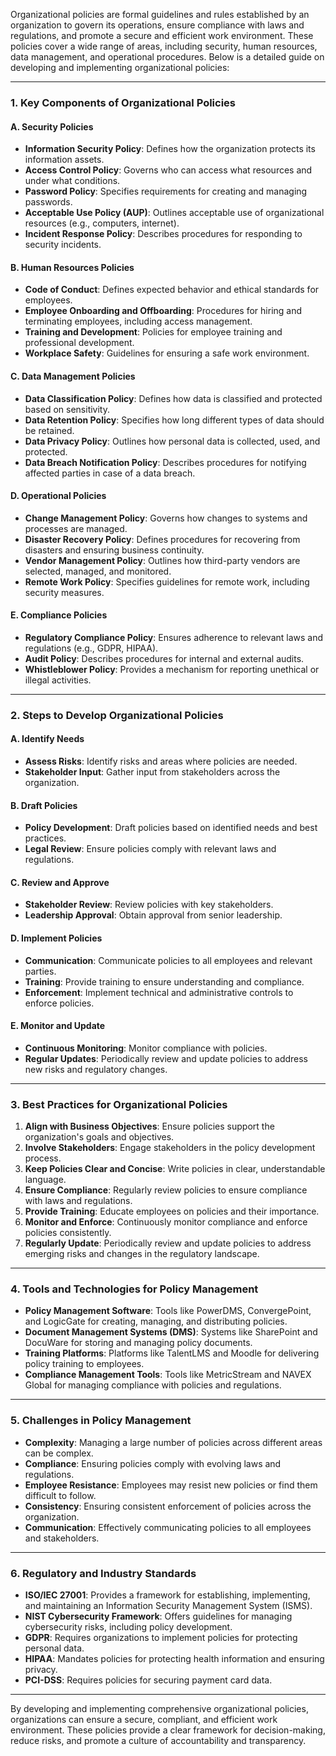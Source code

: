 Organizational policies are formal guidelines and rules established by an organization to govern its operations, ensure compliance with laws and regulations, and promote a secure and efficient work environment. These policies cover a wide range of areas, including security, human resources, data management, and operational procedures. Below is a detailed guide on developing and implementing organizational policies:

---

### **1. Key Components of Organizational Policies**

#### **A. Security Policies**
- **Information Security Policy**: Defines how the organization protects its information assets.
- **Access Control Policy**: Governs who can access what resources and under what conditions.
- **Password Policy**: Specifies requirements for creating and managing passwords.
- **Acceptable Use Policy (AUP)**: Outlines acceptable use of organizational resources (e.g., computers, internet).
- **Incident Response Policy**: Describes procedures for responding to security incidents.

#### **B. Human Resources Policies**
- **Code of Conduct**: Defines expected behavior and ethical standards for employees.
- **Employee Onboarding and Offboarding**: Procedures for hiring and terminating employees, including access management.
- **Training and Development**: Policies for employee training and professional development.
- **Workplace Safety**: Guidelines for ensuring a safe work environment.

#### **C. Data Management Policies**
- **Data Classification Policy**: Defines how data is classified and protected based on sensitivity.
- **Data Retention Policy**: Specifies how long different types of data should be retained.
- **Data Privacy Policy**: Outlines how personal data is collected, used, and protected.
- **Data Breach Notification Policy**: Describes procedures for notifying affected parties in case of a data breach.

#### **D. Operational Policies**
- **Change Management Policy**: Governs how changes to systems and processes are managed.
- **Disaster Recovery Policy**: Defines procedures for recovering from disasters and ensuring business continuity.
- **Vendor Management Policy**: Outlines how third-party vendors are selected, managed, and monitored.
- **Remote Work Policy**: Specifies guidelines for remote work, including security measures.

#### **E. Compliance Policies**
- **Regulatory Compliance Policy**: Ensures adherence to relevant laws and regulations (e.g., GDPR, HIPAA).
- **Audit Policy**: Describes procedures for internal and external audits.
- **Whistleblower Policy**: Provides a mechanism for reporting unethical or illegal activities.

---

### **2. Steps to Develop Organizational Policies**

#### **A. Identify Needs**
- **Assess Risks**: Identify risks and areas where policies are needed.
- **Stakeholder Input**: Gather input from stakeholders across the organization.

#### **B. Draft Policies**
- **Policy Development**: Draft policies based on identified needs and best practices.
- **Legal Review**: Ensure policies comply with relevant laws and regulations.

#### **C. Review and Approve**
- **Stakeholder Review**: Review policies with key stakeholders.
- **Leadership Approval**: Obtain approval from senior leadership.

#### **D. Implement Policies**
- **Communication**: Communicate policies to all employees and relevant parties.
- **Training**: Provide training to ensure understanding and compliance.
- **Enforcement**: Implement technical and administrative controls to enforce policies.

#### **E. Monitor and Update**
- **Continuous Monitoring**: Monitor compliance with policies.
- **Regular Updates**: Periodically review and update policies to address new risks and regulatory changes.

---

### **3. Best Practices for Organizational Policies**

1. **Align with Business Objectives**: Ensure policies support the organization's goals and objectives.
2. **Involve Stakeholders**: Engage stakeholders in the policy development process.
3. **Keep Policies Clear and Concise**: Write policies in clear, understandable language.
4. **Ensure Compliance**: Regularly review policies to ensure compliance with laws and regulations.
5. **Provide Training**: Educate employees on policies and their importance.
6. **Monitor and Enforce**: Continuously monitor compliance and enforce policies consistently.
7. **Regularly Update**: Periodically review and update policies to address emerging risks and changes in the regulatory landscape.

---

### **4. Tools and Technologies for Policy Management**

- **Policy Management Software**: Tools like PowerDMS, ConvergePoint, and LogicGate for creating, managing, and distributing policies.
- **Document Management Systems (DMS)**: Systems like SharePoint and DocuWare for storing and managing policy documents.
- **Training Platforms**: Platforms like TalentLMS and Moodle for delivering policy training to employees.
- **Compliance Management Tools**: Tools like MetricStream and NAVEX Global for managing compliance with policies and regulations.

---

### **5. Challenges in Policy Management**

- **Complexity**: Managing a large number of policies across different areas can be complex.
- **Compliance**: Ensuring policies comply with evolving laws and regulations.
- **Employee Resistance**: Employees may resist new policies or find them difficult to follow.
- **Consistency**: Ensuring consistent enforcement of policies across the organization.
- **Communication**: Effectively communicating policies to all employees and stakeholders.

---

### **6. Regulatory and Industry Standards**

- **ISO/IEC 27001**: Provides a framework for establishing, implementing, and maintaining an Information Security Management System (ISMS).
- **NIST Cybersecurity Framework**: Offers guidelines for managing cybersecurity risks, including policy development.
- **GDPR**: Requires organizations to implement policies for protecting personal data.
- **HIPAA**: Mandates policies for protecting health information and ensuring privacy.
- **PCI-DSS**: Requires policies for securing payment card data.

---

By developing and implementing comprehensive organizational policies, organizations can ensure a secure, compliant, and efficient work environment. These policies provide a clear framework for decision-making, reduce risks, and promote a culture of accountability and transparency.
